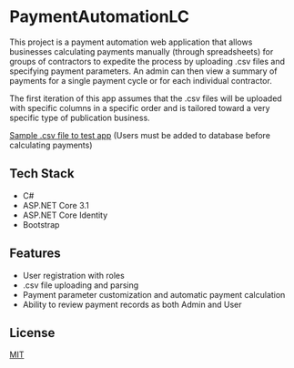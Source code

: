 # PaymentAutomationLC

This project is a payment automation web application that allows businesses calculating payments manually (through spreadsheets) for groups of contractors to expedite the process by uploading .csv files and specifying payment parameters. An admin can then view a summary of payments for a single payment cycle or for each individual contractor.

The first iteration of this app assumes that the .csv files will be uploaded with specific columns in a specific order and is tailored toward a very specific type of publication business.

[Sample .csv file to test app](https://github.com/robin-j9/PaymentAutomationLC/blob/master/dummyData%20for%20PaymentAutomationLC.csv)
(Users must be added to database before calculating payments)

## Tech Stack

* C#
* ASP.NET Core 3.1
* ASP.NET Core Identity
* Bootstrap

## Features

* User registration with roles
* .csv file uploading and parsing
* Payment parameter customization and automatic payment calculation
* Ability to review payment records as both Admin and User

## License

[MIT](https://spdx.org/licenses/MIT.html)
